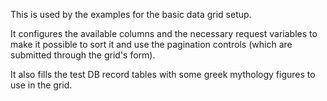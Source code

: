 This is used by the examples for the basic data grid setup.

It configures the available columns and the necessary 
request variables to make it possible to sort it and use
the pagination controls (which are submitted through the
grid's form).

It also fills the test DB record tables with some greek
mythology figures to use in the grid.

